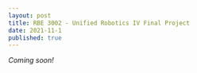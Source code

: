 ```yaml
---
layout: post
title: RBE 3002 - Unified Robotics IV Final Project
date: 2021-11-1
published: true
---
```


<!-- excerpt-start -->
*Coming soon!*
<!-- excerpt-end -->
